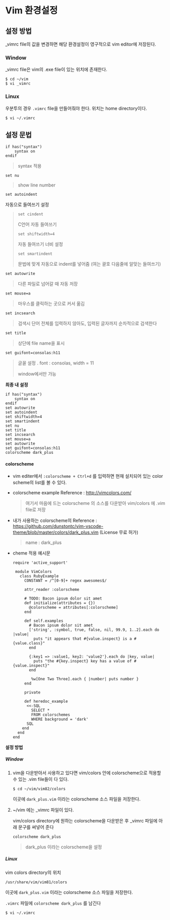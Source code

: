 # Vim 환경설정

## 설정 방법

_vimrc file의 값을 변경하면 해당 환경설정이 영구적으로 vim editor에 저장된다.

### Window

_vimrc file은 vim의 .exe file이 있는 위치에 존재한다.

```
$ cd ~/vim
$ vi _vimrc
```







### Linux

우분투의 경우 `.vimrc` file을 만들어줘야 한다. 위치는 home directory이다.

```
$ vi ~/.vimrc
```





## 설정 문법

```
if has("syntax")
    syntax on
endif
```

> syntax 적용



```
set nu
```

> show line number



```
set autoindent
```

자동으로 들여쓰기 설정

> ```
> set cindent
> ```
>
> C언어 자동 들여쓰기
>
> 
>
> ```
> set shiftwidth=4
> ```
>
> 자동 들여쓰기 너비 설정 
>
> 
>
> ```
> set smartindent
> ```
>
> 문법에 맞게 자동으로 indent를 넣어줌 (여는 괄호 다음줄에 알맞는 들여쓰기)



```
set autowrite
```

> 다른 파일로 넘어갈 때 자동 저장



```
set mouse=a
```

> 마우스를 클릭하는 곳으로 커서 옮김



```
set incsearch
```

> 검색시 단어 전체를 입력하지 않아도, 입력된 글자까지 순차적으로 검색한다



```
set title
```

> 상단에 file name을 표시



```
set guifont=consolas:h11
```

> 글꼴 설정 . font : consolas, width = 11
>
> window에서만 가능



**최종 내 설정**

```
if has("syntax")
    syntax on
endif
set autowrite
set autoindent
set shiftwidth=4
set smartindent
set nu
set title
set incsearch
set mouse=a
set autowrite
set guifont=consolas:h11
colorscheme dark_plus
```





#### colorscheme

- vim editer에서 `:colorscheme + Ctrl+d` 를 입력하면 현재 설치되어 있는 color scheme의 list를 볼 수 있다. 

- colorscheme example Reference : http://vimcolors.com/

  > 여기서 마음에 드는 colorscheme 의 소스를 다운받아 vim/colors 에 .vim file로 저장

- 내가 사용하는 colorscheme의 Reference : https://github.com/dunstontc/vim-vscode-theme/blob/master/colors/dark_plus.vim (License 무료 허가)

  > name : dark_plus



- cheme 적용 예시문

  ```
  require 'active_support'
  
   module VimColors
     class RubyExample
       CONSTANT = /^[0-9]+ regex awesomes$/
  
       attr_reader :colorscheme
  
       # TODO: Bacon ipsum dolor sit amet
       def initialize(attributes = {})
         @colorscheme = attributes[:colorscheme]
       end
  
       def self.examples
         # Bacon ipsum dolor sit amet
         ['string', :symbol, true, false, nil, 99.9, 1..2].each do |value|
           puts "it appears that #{value.inspect} is a #{value.class}"
         end
  
         {:key1 => :value1, key2: 'value2'}.each do |key, value|
           puts "the #{key.inspect} key has a value of #{value.inspect}"
         end
  
          %w[One Two Three].each { |number| puts number }
       end
  
       private
  
       def heredoc_example
        <<-SQL
          SELECT *
          FROM colorschemes
          WHERE background = 'dark'
        SQL
      end
    end
  end
  ```

  



**설정 방법**

##### Window 

1. vim을 다운받아서 사용하고 있다면 vim/colors 안에 colorscheme으로 적용할 수 있는 .vim file들이 다 있다.

   ```
   $ cd ~/vim/vim82/colors
   ```

   이곳에 `dark_plus.vim` 이라는 colorscheme 소스 파일을 저장한다.

2. ~/vim 에는 _vimrc 파일이 있다.

   vim/colors directory에 원하는 colorscheme을 다운받은 후 _vimrc 파일에 아래 문구를 써넣어 준다

   ```
   colorscheme dark_plus
   ```

   > dark_plus 이라는 colorscheme을 설정



##### Linux

vim colors directory의 위치

```
/usr/share/vim/vim81/colors
```

이곳에 `dark_plus.vim` 이라는 colorscheme 소스 파일을 저장한다.



`.vimrc` 파일에 `colorscheme dark_plus` 를 남긴다

```
$ vi ~/.vimrc
```



